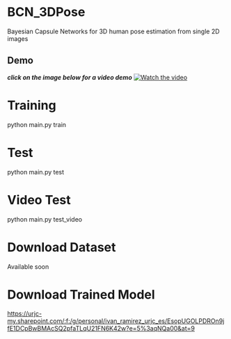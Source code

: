 # BCN_3DPose
Bayesian Capsule Networks for 3D human pose estimation from single 2D images

## Demo
**_click on the image below for a video demo_**
[![Watch the video](https://img.youtube.com/vi/cJsPnm-T9cA/maxresdefault.jpg)](https://youtu.be/cJsPnm-T9cA)

# Training
python main.py train

# Test
python main.py test

# Video Test
python main.py test_video


# Download Dataset
Available soon
# Download Trained Model
https://urjc-my.sharepoint.com/:f:/g/personal/ivan_ramirez_urjc_es/EsopUGOLPDROn9jfE1DCpBwBMAcSQ2pfaTLqU21FN6K42w?e=5%3aqNQa00&at=9
